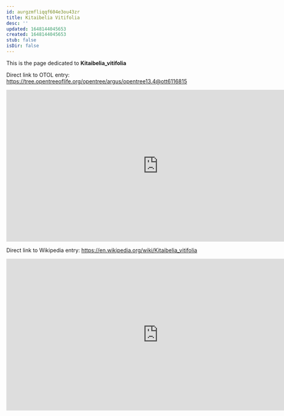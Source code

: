 ```yaml
---
id: aurgzmfliqqf604e3ou43zr
title: Kitaibelia Vitifolia
desc: ''
updated: 1648144045653
created: 1648144045653
stub: false
isDir: false
---
```

This is the page dedicated to **Kitaibelia_vitifolia**


Direct link to OTOL entry: https://tree.opentreeoflife.org/opentree/argus/opentree13.4@ott6116815



<html>
    <body>
    <iframe src="https://tree.opentreeoflife.org/opentree/argus/opentree13.4@ott6116815"
    width="800" height="400" frameborder="0" allowfullscreen> </iframe>
    </body>
</html>
    


Direct link to Wikipedia entry: https://en.wikipedia.org/wiki/Kitaibelia_vitifolia



<html>
    <body>
    <iframe src="https://en.wikipedia.org/wiki/Kitaibelia_vitifolia"
    width="800" height="400" frameborder="0" allowfullscreen> </iframe>
    </body>
</html>
    
